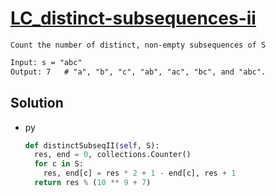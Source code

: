 # [LC_distinct-subsequences-ii](https://leetcode.com/problems/distinct-subsequences-ii)

```en
Count the number of distinct, non-empty subsequences of S
```

```txt
Input: s = "abc"
Output: 7   # "a", "b", "c", "ab", "ac", "bc", and "abc".
```

## Solution

* py

  ```py
  def distinctSubseqII(self, S):
    res, end = 0, collections.Counter()
    for c in S:
      res, end[c] = res * 2 + 1 - end[c], res + 1
    return res % (10 ** 9 + 7)
  ```
